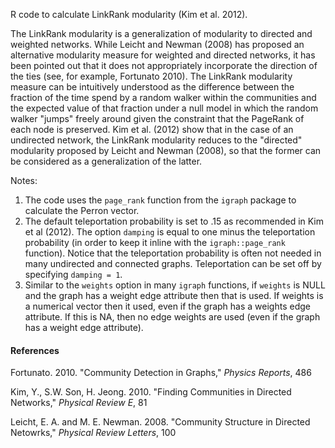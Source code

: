 R code to calculate LinkRank modularity (Kim et al. 2012). 

The LinkRank modularity is a generalization of modularity to directed and weighted networks. While Leicht and Newman (2008) has proposed an alternative modularity measure for weighted and directed networks, it has been pointed out that it does not appropriately incorporate the direction of the ties (see, for example, Fortunato 2010). The LinkRank modularity measure can be intuitively understood as the difference between the fraction of the time spend by a random walker within the communities and the expected value of that fraction under a null model in which the random walker "jumps" freely around given the constraint that the PageRank of each node is preserved. Kim et al. (2012) show that in the case of an undirected network, the LinkRank modularity reduces to the "directed" modularity proposed by Leicht and Newman (2008), so that the former can be considered as a generalization of the latter.

Notes:

1. The code uses the `page_rank` function from the `igraph` package to calculate the Perron vector. 
2. The default teleportation probability is set to .15 as recommended in Kim et al (2012). The option `damping` is equal to one minus the teleportation probability (in order to keep it inline with the `igraph::page_rank` function). Notice that the teleportation probability is often not needed in many undirected and connected graphs. Teleportation can be set off by specifying `damping = 1`.
3. Similar to the `weights` option in many `igraph` functions, if `weights` is NULL and the graph has a weight edge attribute then that is used. If weights is a numerical vector then it used, even if the graph has a weights edge attribute. If this is NA, then no edge weights are used (even if the graph has a weight edge attribute).

#### References

Fortunato. 2010. "Community Detection in Graphs," _Physics Reports_, 486

Kim, Y., S.W. Son, H. Jeong. 2010. "Finding Communities in Directed Networks," _Physical Review E_, 81

Leicht, E. A. and M. E. Newman. 2008. "Community Structure in Directed Netowrks," _Physical Review Letters_, 100
